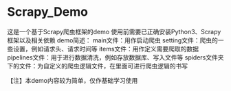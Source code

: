 # Scrapy_Demo
这是一个基于Scrapy爬虫框架的demo
使用前需要已正确安装Python3、Scrapy框架以及相关依赖
demo简述：
main文件：用作启动爬虫
setting文件：爬虫的一些设置，例如请求头、请求时间等
items文件：用作定义需要爬取的数据
pipelines文件：用于进行数据清洗，例如存放数据库、写入文件等
spiders文件夹下的文件：为自定义的爬虫逻辑文件，在里面可进行爬虫逻辑的书写

【注】本demo内容较为简单，仅作基础学习使用
